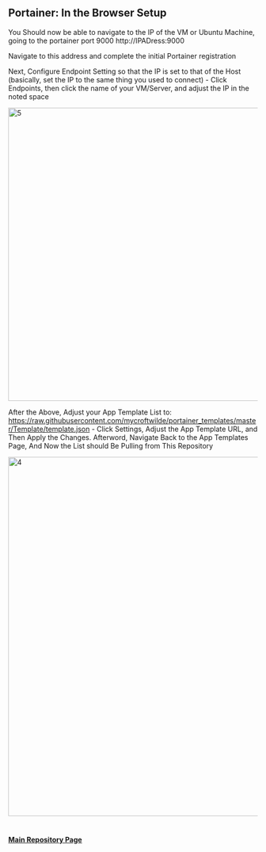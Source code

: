 ## Portainer: In the Browser Setup

  You Should now be able to navigate to the IP of the VM or Ubuntu Machine, going to the portainer port 9000  http://IPADress:9000

  Navigate to this address and complete the initial Portainer registration 

  Next, Configure Endpoint Setting so that the IP is set to that of the Host (basically, set the IP to the same thing you used to connect) 
      - Click Endpoints, then click the name of your VM/Server, and adjust the IP in the noted space


<img width="592" alt="5" src="https://user-images.githubusercontent.com/84437811/150960304-414ff5dd-c586-4837-a689-c462807435b1.png">


  After the Above, Adjust your App Template List to: https://raw.githubusercontent.com/mycroftwilde/portainer_templates/master/Template/template.json
      - Click Settings, Adjust the App Template URL, and Then Apply the Changes. Afterword, Navigate Back to the App Templates Page, And Now the List should Be Pulling from This Repository


<img width="725" alt="4" src="https://user-images.githubusercontent.com/84437811/150959906-96752d7c-f49f-4d45-88e0-cfe9e99c8269.png">

#
#### [Main Repository Page](https://github.com/mycroftwilde/portainer_templates)
